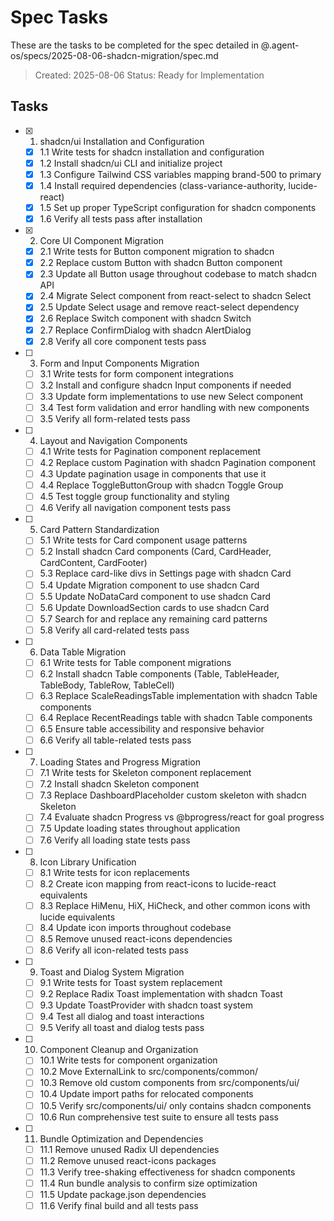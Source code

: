 # Spec Tasks

These are the tasks to be completed for the spec detailed in @.agent-os/specs/2025-08-06-shadcn-migration/spec.md

> Created: 2025-08-06
> Status: Ready for Implementation

## Tasks

- [x] 1. shadcn/ui Installation and Configuration
  - [x] 1.1 Write tests for shadcn installation and configuration
  - [x] 1.2 Install shadcn/ui CLI and initialize project
  - [x] 1.3 Configure Tailwind CSS variables mapping brand-500 to primary
  - [x] 1.4 Install required dependencies (class-variance-authority, lucide-react)
  - [x] 1.5 Set up proper TypeScript configuration for shadcn components
  - [x] 1.6 Verify all tests pass after installation

- [x] 2. Core UI Component Migration
  - [x] 2.1 Write tests for Button component migration to shadcn
  - [x] 2.2 Replace custom Button with shadcn Button component
  - [x] 2.3 Update all Button usage throughout codebase to match shadcn API
  - [x] 2.4 Migrate Select component from react-select to shadcn Select
  - [x] 2.5 Update Select usage and remove react-select dependency
  - [x] 2.6 Replace Switch component with shadcn Switch
  - [x] 2.7 Replace ConfirmDialog with shadcn AlertDialog
  - [x] 2.8 Verify all core component tests pass

- [ ] 3. Form and Input Components Migration
  - [ ] 3.1 Write tests for form component integrations
  - [ ] 3.2 Install and configure shadcn Input components if needed
  - [ ] 3.3 Update form implementations to use new Select component
  - [ ] 3.4 Test form validation and error handling with new components
  - [ ] 3.5 Verify all form-related tests pass

- [ ] 4. Layout and Navigation Components
  - [ ] 4.1 Write tests for Pagination component replacement
  - [ ] 4.2 Replace custom Pagination with shadcn Pagination component
  - [ ] 4.3 Update pagination usage in components that use it
  - [ ] 4.4 Replace ToggleButtonGroup with shadcn Toggle Group
  - [ ] 4.5 Test toggle group functionality and styling
  - [ ] 4.6 Verify all navigation component tests pass

- [ ] 5. Card Pattern Standardization
  - [ ] 5.1 Write tests for Card component usage patterns
  - [ ] 5.2 Install shadcn Card components (Card, CardHeader, CardContent, CardFooter)
  - [ ] 5.3 Replace card-like divs in Settings page with shadcn Card
  - [ ] 5.4 Update Migration component to use shadcn Card
  - [ ] 5.5 Update NoDataCard component to use shadcn Card
  - [ ] 5.6 Update DownloadSection cards to use shadcn Card
  - [ ] 5.7 Search for and replace any remaining card patterns
  - [ ] 5.8 Verify all card-related tests pass

- [ ] 6. Data Table Migration
  - [ ] 6.1 Write tests for Table component migrations
  - [ ] 6.2 Install shadcn Table components (Table, TableHeader, TableBody, TableRow, TableCell)
  - [ ] 6.3 Replace ScaleReadingsTable implementation with shadcn Table components
  - [ ] 6.4 Replace RecentReadings table with shadcn Table components
  - [ ] 6.5 Ensure table accessibility and responsive behavior
  - [ ] 6.6 Verify all table-related tests pass

- [ ] 7. Loading States and Progress Migration
  - [ ] 7.1 Write tests for Skeleton component replacement
  - [ ] 7.2 Install shadcn Skeleton component
  - [ ] 7.3 Replace DashboardPlaceholder custom skeleton with shadcn Skeleton
  - [ ] 7.4 Evaluate shadcn Progress vs @bprogress/react for goal progress
  - [ ] 7.5 Update loading states throughout application
  - [ ] 7.6 Verify all loading state tests pass

- [ ] 8. Icon Library Unification
  - [ ] 8.1 Write tests for icon replacements
  - [ ] 8.2 Create icon mapping from react-icons to lucide-react equivalents
  - [ ] 8.3 Replace HiMenu, HiX, HiCheck, and other common icons with lucide equivalents
  - [ ] 8.4 Update icon imports throughout codebase
  - [ ] 8.5 Remove unused react-icons dependencies
  - [ ] 8.6 Verify all icon-related tests pass

- [ ] 9. Toast and Dialog System Migration
  - [ ] 9.1 Write tests for Toast system replacement
  - [ ] 9.2 Replace Radix Toast implementation with shadcn Toast
  - [ ] 9.3 Update ToastProvider with shadcn toast system
  - [ ] 9.4 Test all dialog and toast interactions
  - [ ] 9.5 Verify all toast and dialog tests pass

- [ ] 10. Component Cleanup and Organization
  - [ ] 10.1 Write tests for component organization
  - [ ] 10.2 Move ExternalLink to src/components/common/
  - [ ] 10.3 Remove old custom components from src/components/ui/
  - [ ] 10.4 Update import paths for relocated components
  - [ ] 10.5 Verify src/components/ui/ only contains shadcn components
  - [ ] 10.6 Run comprehensive test suite to ensure all tests pass

- [ ] 11. Bundle Optimization and Dependencies
  - [ ] 11.1 Remove unused Radix UI dependencies
  - [ ] 11.2 Remove unused react-icons packages
  - [ ] 11.3 Verify tree-shaking effectiveness for shadcn components
  - [ ] 11.4 Run bundle analysis to confirm size optimization
  - [ ] 11.5 Update package.json dependencies
  - [ ] 11.6 Verify final build and all tests pass